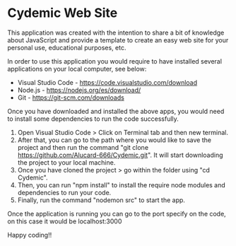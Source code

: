 # Cydemic Web Site
This application was created with the intention to share a bit of knowledge about JavaScript and provide a template to create an easy web site for your personal use, educational purposes, etc.

In order to use this application you would require to have installed several applications on your local computer, see below:

* Visual Studio Code - 
https://code.visualstudio.com/download
* Node.js - 
https://nodejs.org/es/download/
* Git -
https://git-scm.com/downloads

Once you have downloaded and installed the above apps, you would need to install some dependencies to run the code successfully.

1. Open Visual Studio Code > Click on Terminal tab and then new terminal.
2. After that, you can go to the path where you would like to save the project and then run the command "git clone https://github.com/Alucard-666/Cydemic.git". It will start downloading the project to your local machine.
3. Once you have cloned the project > go within the folder using "cd Cydemic".
4. Then, you can run "npm install" to install the require node modules and dependencies to run your code.
5. Finally, run the command "nodemon src" to start the app.

Once the application is running you can go to the port specify on the code, on this case it would be localhost:3000

Happy coding!!
